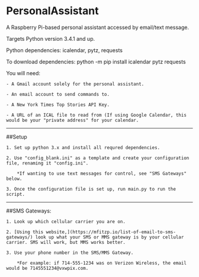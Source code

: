 # PersonalAssistant
A Raspberry Pi-based personal assistant accessed by email/text message.


Targets Python version 3.4.1 and up.

Python dependencies: icalendar, pytz, requests

To download dependencies: python -m pip install icalendar pytz requests



You will need:
    
    - A Gmail account solely for the personal assistant.
    
    - An email account to send commands to.
    
    - A New York Times Top Stories API Key.
    
    - A URL of an ICAL file to read from (If using Google Calendar, this would be your "private address" for your calendar.

---

##Setup
                                          
    1. Set up python 3.x and install all requred dependencies.
                                          
    2. Use "config_blank.ini" as a template and create your configuration file, renaming it "config.ini".
                                          
        *If wanting to use text messages for control, see "SMS Gateways" below.
                                          
    3. Once the configuration file is set up, run main.py to run the script.

---                                      

##SMS Gateways:
                                          
    1. Look up which cellular carrier you are on.
                                          
    2. [Using this website,](https://mfitzp.io/list-of-email-to-sms-gateways/) look up what your SMS or MMS gateway is by your cellular carrier. SMS will work, but MMS works better.

    3. Use your phone number in the SMS/MMS Gateway.

        *For example: if 714-555-1234 was on Verizon Wireless, the email would be 7145551234@vxwpix.com.
